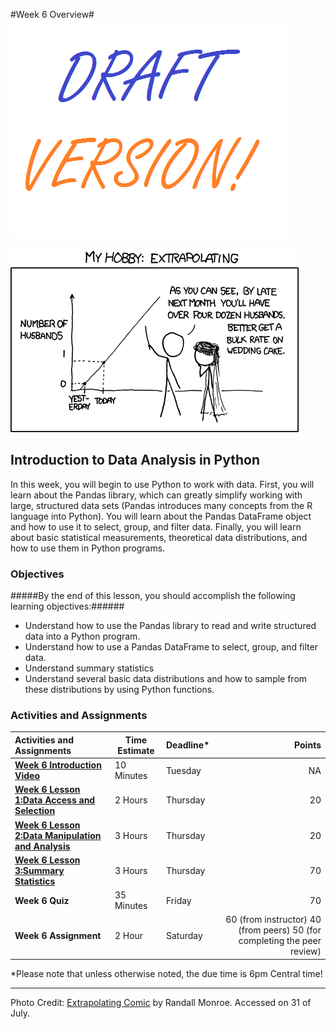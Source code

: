 #Week 6 Overview#
![Draft Image](../images/Draft_Version_picture.png)

![XKCD Extrapolating](images/extrapolating.png)
## Introduction to Data Analysis in Python ##

In this week, you will begin to use Python to work with data. First, you will learn about the Pandas library, which can greatly simplify working with large, structured data sets (Pandas introduces many concepts from the R language into Python). You will learn about the Pandas DataFrame object and how to use it to select, group, and filter data. Finally, you will learn about basic statistical measurements, theoretical data distributions, and how to use them in Python programs.

### Objectives ###

#####By the end of this lesson, you should accomplish the following learning objectives:######

- Understand how to use the Pandas library to read and write structured data into a Python program.
- Understand how to use a Pandas DataFrame to select, group, and filter data.
- Understand summary statistics
- Understand several basic data distributions and how to sample from these distributions by using Python functions.


### Activities and Assignments ###

|Activities and Assignments | Time Estimate | Deadline* | Points|
|:------| -----|-------|----------:|
|**[Week 6 Introduction Video](https://mediaspace.illinois.edu/media/Week+Six/0_0hbqbrni)**|10 Minutes|Tuesday|NA|
|**[Week 6 Lesson 1:Data Access and Selection](lesson1.md)**| 2 Hours |Thursday| 20|
|**[Week 6 Lesson 2:Data Manipulation and Analysis](lesson2.md)**| 3 Hours | Thursday | 20 |
|**[Week 6 Lesson 3:Summary Statistics](lesson3.md)**| 3 Hours | Thursday| 70 |
|**Week 6 Quiz**| 35 Minutes | Friday | 70|
|**Week 6 Assignment**| 2 Hour | Saturday | 60 (from instructor) 40 (from peers) 50 (for completing the peer review) | 

*Please note that unless otherwise noted, the due time is 6pm Central time!

----------

Photo Credit: [Extrapolating Comic](http://imgs.xkcd.com/comics/extrapolating.png) by Randall Monroe. Accessed on 31 of July.
